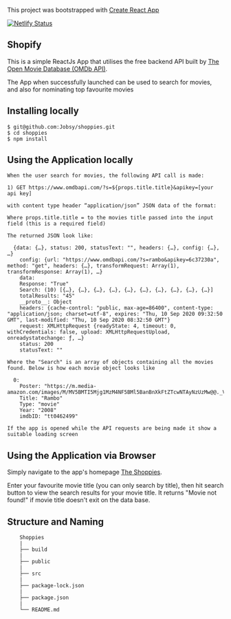 This project was bootstrapped with [Create React App](https://github.com/facebook/create-react-app)

[![Netlify Status](https://api.netlify.com/api/v1/badges/2fc21282-c48d-4fe5-8877-2acdc7a49d4b/deploy-status)](https://app.netlify.com/sites/suspicious-murdock-524721/deploys)

## Shopify

This is a simple ReactJs App that utilises the free backend API built by [The Open Movie Database (OMDb API)](http://www.omdbapi.com/).

The App when successfully launched can be used to search for movies, and also for nominating top favourite movies

## Installing locally

    $ git@github.com:Jobsy/shoppies.git
    $ cd shoppies
    $ npm install

## Using the Application locally

    When the user search for movies, the following API call is made:

    1) GET https://www.omdbapi.com/?s=${props.title.title}&apikey=[your api key]

    with content type header “application/json” JSON data of the format:

    Where props.title.title = to the movies title passed into the input field (this is a required field)

    The returned JSON look like:

      {data: {…}, status: 200, statusText: "", headers: {…}, config: {…}, …}
        config: {url: "https://www.omdbapi.com/?s=rambo&apikey=6c37230a", method: "get", headers: {…}, transformRequest: Array(1), transformResponse: Array(1), …}
        data:
        Response: "True"
        Search: (10) [{…}, {…}, {…}, {…}, {…}, {…}, {…}, {…}, {…}, {…}]
        totalResults: "45"
        __proto__: Object
        headers: {cache-control: "public, max-age=86400", content-type: "application/json; charset=utf-8", expires: "Thu, 10 Sep 2020 09:32:50 GMT", last-modified: "Thu, 10 Sep 2020 08:32:50 GMT"}
        request: XMLHttpRequest {readyState: 4, timeout: 0, withCredentials: false, upload: XMLHttpRequestUpload, onreadystatechange: ƒ, …}
        status: 200
        statusText: ""

    Where the "Search" is an array of objects containing all the movies found. Below is how each movie object looks like

      0:
        Poster: "https://m.media-amazon.com/images/M/MV5BMTI5Mjg1MzM4NF5BMl5BanBnXkFtZTcwNTAyNzUzMw@@._V1_SX300.jpg"
        Title: "Rambo"
        Type: "movie"
        Year: "2008"
        imdbID: "tt0462499"

    If the app is opened while the API requests are being made it show a suitable loading screen

## Using the Application via Browser

Simply navigate to the app's homepage [The Shoppies](https://suspicious-murdock-524721.netlify.app/).

Enter your favourite movie title (you can only search by title), then hit search button to view the search results for your movie title. It returns "Movie not found!" if movie title doesn't exit on the data base.

## Structure and Naming

```
    Shoppies
    |
    ├── build
    |
    ├── public
    |
    ├── src
    |
    ├── package-lock.json
    |
    ├── package.json
    |
    └── README.md

```
